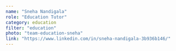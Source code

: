 ```yaml
---
name: "Sneha Nandigala"
role: "Education Tutor"
category: education
filter: "education"
photo: "team-education-sneha"
link: "https://www.linkedin.com/in/sneha-nandigala-3b936b146/"
---
```

